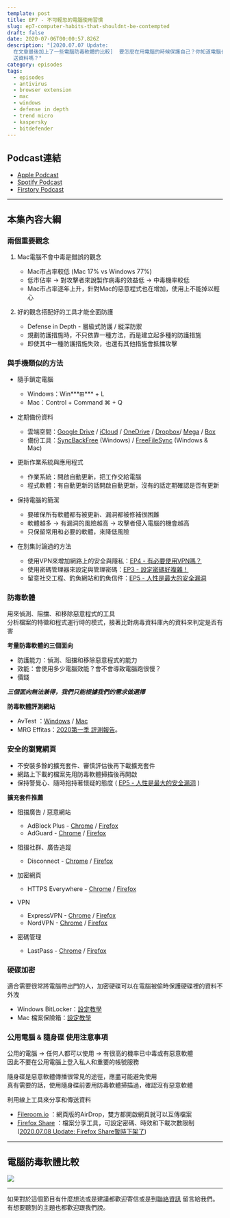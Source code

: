 ```yaml
---
template: post
title: EP7 - 不可輕忽的電腦使用習慣
slug: ep7-computer-habits-that-shouldnt-be-contempted
draft: false
date: 2020-07-06T00:00:57.826Z
description: "[2020.07.07 Update:
  在文章最後加上了一些電腦防毒軟體的比較]  要怎麼在用電腦的時候保護自己？你知道電腦也該做斷捨離嗎？使用公用電腦時，不登入自己的帳號也不使用隨身碟也可以傳\
  送資料嗎？"
category: episodes
tags:
  - episodes
  - antivirus
  - browser extension
  - mac
  - windows
  - defense in depth
  - trend micro
  - kaspersky
  - bitdefender
---
```

## Podcast連結

* [Apple Podcast](https://podcasts.apple.com/tw/podcast/%E8%B3%87%E5%AE%89%E8%A7%A3%E5%A3%93%E7%B8%AE/id1513276667#episodeGuid=ckc9l0p98cav209182fb9p59y)
* [Spotify Podcast](https://open.spotify.com/episode/0ThS5pFajRvJLDTUSfisgf)
* [Firstory Podcast](https://open.firstory.me/story/ckc9l0p98cav209182fb9p59y)

- - -

## 本集內容大綱

### 兩個重要觀念

1. Mac電腦不會中毒是錯誤的觀念

   * Mac市占率較低 (Mac 17% vs Windows 77%)
   * 低市佔率 → 對攻擊者來說製作病毒的效益低 → 中毒機率較低
   * Mac市占率逐年上升，針對Mac的惡意程式也在增加，使用上不能掉以輕心
2. 好的觀念搭配好的工具才能全面防護

   * Defense in Depth - 層級式防護 / 縱深防禦
   * 規劃防護措施時，不只依靠一種方法，而是建立起多種的防護措施
   * 即使其中一種防護措施失效，也還有其他措施會抵擋攻擊

### 與手機類似的方法

* 隨手鎖定電腦

  * Windows：Win***⊞*** + L
  * Mac：Control + Command ⌘ + Q
* 定期備份資料

  * 雲端空間：[Google Drive](https://www.google.com/drive/) / [iCloud](https://www.apple.com/tw/icloud/) / [OneDrive](https://www.microsoft.com/zh-tw/microsoft-365/onedrive/online-cloud-storage) / [Dropbox](https://www.dropbox.com/zh_TW/)/ [Mega](https://mega.nz/) / [Box](https://www.box.com/home)
  * 備份工具：[SyncBackFree](https://www.2brightsparks.com/freeware/index.html) (Windows) / [FreeFileSync](https://freefilesync.org/download.php) (Windows & Mac)
* 更新作業系統與應用程式

  * 作業系統：開啟自動更新，把工作交給電腦
  * 程式軟體：有自動更新的話開啟自動更新，沒有的話定期確認是否有更新
* 保持電腦的簡潔

  * 要確保所有軟體都有被更新、漏洞都被修補很困難
  * 軟體越多 → 有漏洞的風險越高 → 攻擊者侵入電腦的機會越高
  * 只保留常用和必要的軟體，來降低風險
* 在別集討論過的方法

  * 使用VPN來增加網路上的安全與隱私：[EP4 - 有必要使用VPN嗎？](/posts/ep4-do-we-need-vpn)
  * 使用密碼管理器來設定與管理密碼：[EP3 - 設定密碼好複雜！](/posts/EP3-why-does-password-has-to-be-so-complicated)
  * 留意社交工程、釣魚網站和釣魚信件：[EP5 - 人性是最大的安全漏洞](/posts/ep5-the-greatest-vulnerability-is-you-and-me)

### 防毒軟體

用來偵測、阻擋、和移除惡意程式的工具\
分析檔案的特徵和程式運行時的模式，接著比對病毒資料庫內的資料來判定是否有害

**考量防毒軟體的三個面向**

* 防護能力：偵測、阻擋和移除惡意程式的能力
* 效能：會使用多少電腦效能？會不會導致電腦跑很慢？
* 價錢

***三個面向無法兼得，我們只能根據我們的需求做選擇***

**防毒軟體評測網站**

* AvTest ：[Windows](https://www.av-test.org/en/antivirus/home-windows/) / [Mac](https://www.av-test.org/en/antivirus/home-macos/) 
* MRG Effitas：[2020第一季 評測報告](https://www.mrg-effitas.com/wp-content/uploads/2020/05/MRG_Effitas_2020Q1_360.pdf)。

### 安全的瀏覽網頁

* 不安裝多餘的擴充套件、審慎評估後再下載擴充套件
* 網路上下載的檔案先用防毒軟體掃描後再開啟
* 保持警覺心、隨時抱持著懷疑的態度 ( [](/posts/ep5-the-greatest-vulnerability-is-you-and-me)[EP5 - 人性是最大的安全漏洞](/posts/ep5-the-greatest-vulnerability-is-you-and-me) )

**擴充套件推薦**

* 阻擋廣告 / 惡意網站

  * AdBlock Plus - [Chrome](https://chrome.google.com/webstore/detail/adblock-plus-free-ad-bloc/cfhdojbkjhnklbpkdaibdccddilifddb?hl=zh-TW) / [Firefox](https://addons.mozilla.org/zh-TW/firefox/addon/adblock-plus/)
  * AdGuard - [Chrome](https://chrome.google.com/webstore/detail/adguard-adblocker/bgnkhhnnamicmpeenaelnjfhikgbkllg?hl=zh-tw) / [Firefox](https://addons.mozilla.org/zh-TW/firefox/addon/adguard-adblocker)
* 阻擋社群、廣告追蹤

  * Disconnect - [Chrome](https://chrome.google.com/webstore/detail/disconnect/jeoacafpbcihiomhlakheieifhpjdfeo?hl=zh-tw) / [Firefox](https://addons.mozilla.org/zh-TW/firefox/addon/disconnect/)
* 加密網頁

  * HTTPS Everywhere - [Chrome](https://chrome.google.com/webstore/detail/https-everywhere/gcbommkclmclpchllfjekcdonpmejbdp?hl=zh-tw) / [Firefox](https://addons.mozilla.org/zh-TW/firefox/addon/https-everywhere/)
* VPN 

  * ExpressVPN - [Chrome](https://chrome.google.com/webstore/detail/expressvpn-vpn-proxy-to-u/fgddmllnllkalaagkghckoinaemmogpe?hl=zh-tw) / [Firefox](https://addons.mozilla.org/zh-TW/firefox/addon/expressvpn/)
  * NordVPN - [Chrome](https://chrome.google.com/webstore/detail/nordvpn-1-vpn-proxy-exten/fjoaledfpmneenckfbpdfhkmimnjocfa?hl=zh-tw) / [Firefox](https://addons.mozilla.org/zh-TW/firefox/addon/nordvpn-proxy-extension/)
* 密碼管理

  * LastPass - [Chrome](https://chrome.google.com/webstore/detail/lastpass-free-password-ma/hdokiejnpimakedhajhdlcegeplioahd?hl=zh-tw) / [Firefox](https://addons.mozilla.org/zh-TW/firefox/addon/lastpass-password-manager/?src=search)

### 硬碟加密

適合需要很常將電腦帶出門的人，加密硬碟可以在電腦被偷時保護硬碟裡的資料不外洩

* Windows BitLocker：[設定教學](https://support.microsoft.com/zh-tw/help/4502379/windows-10-device-encryption)
* Mac 檔案保險箱：[設定教學](https://support.apple.com/zh-tw/guide/mac-help/mh11785/mac)

### **公用電腦 & 隨身碟 使用注意事項**

公用的電腦 → 任何人都可以使用 → 有很高的機率已中毒或有惡意軟體\
因此不要在公用電腦上登入私人和重要的帳號服務

隨身碟是惡意軟體傳播很常見的途徑，應盡可能避免使用\
真有需要的話，使用隨身碟前要用防毒軟體掃描過，確認沒有惡意軟體

利用線上工具來分享和傳送資料

* [Fileroom.io](https://fileroom.io/) ：網頁版的AirDrop，雙方都開啟網頁就可以互傳檔案
* [Firefox Share](https://send.firefox.com/) ：檔案分享工具，可設定密碼、時效和下載次數限制 ([2020.07.08 Update: Firefox Share暫時下架了](/posts/newsupdates_firefoxsend))

- - -

## 電腦防毒軟體比較

![](/media/computer_antivirus.jpg)

- - -

如果對於這個節目有什麼想法或是建議都歡迎寄信或是到[聯絡資訊](/pages/contacts) 留言給我們。 有想要聽到的主題也都歡迎跟我們說。